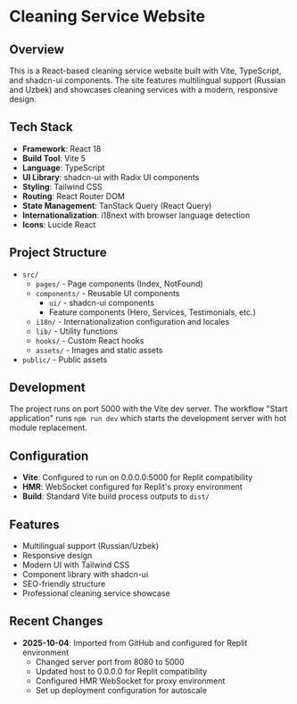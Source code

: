 # Cleaning Service Website

## Overview
This is a React-based cleaning service website built with Vite, TypeScript, and shadcn-ui components. The site features multilingual support (Russian and Uzbek) and showcases cleaning services with a modern, responsive design.

## Tech Stack
- **Framework**: React 18
- **Build Tool**: Vite 5
- **Language**: TypeScript
- **UI Library**: shadcn-ui with Radix UI components
- **Styling**: Tailwind CSS
- **Routing**: React Router DOM
- **State Management**: TanStack Query (React Query)
- **Internationalization**: i18next with browser language detection
- **Icons**: Lucide React

## Project Structure
- `src/`
  - `pages/` - Page components (Index, NotFound)
  - `components/` - Reusable UI components
    - `ui/` - shadcn-ui components
    - Feature components (Hero, Services, Testimonials, etc.)
  - `i18n/` - Internationalization configuration and locales
  - `lib/` - Utility functions
  - `hooks/` - Custom React hooks
  - `assets/` - Images and static assets
- `public/` - Public assets

## Development
The project runs on port 5000 with the Vite dev server. The workflow "Start application" runs `npm run dev` which starts the development server with hot module replacement.

## Configuration
- **Vite**: Configured to run on 0.0.0.0:5000 for Replit compatibility
- **HMR**: WebSocket configured for Replit's proxy environment
- **Build**: Standard Vite build process outputs to `dist/`

## Features
- Multilingual support (Russian/Uzbek)
- Responsive design
- Modern UI with Tailwind CSS
- Component library with shadcn-ui
- SEO-friendly structure
- Professional cleaning service showcase

## Recent Changes
- **2025-10-04**: Imported from GitHub and configured for Replit environment
  - Changed server port from 8080 to 5000
  - Updated host to 0.0.0.0 for Replit compatibility
  - Configured HMR WebSocket for proxy environment
  - Set up deployment configuration for autoscale
